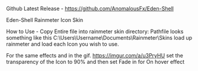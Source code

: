 Github Latest Release - https://github.com/AnomalousFx/Eden-Shell

Eden-Shell
Rainmeter Icon Skin

How to Use - 
Copy Entire file into rainmeter skin directory: Pathfile looks something like this C:\Users\Username\Documents\Rainmeter\Skins
load up rainmeter and load each Icon you wish to use.

  For the same effects and in the gif. https://imgur.com/a/u3PryHU
  set the transparency of the Icon to 90% 
  and then set Fade in for On hover effect
  
